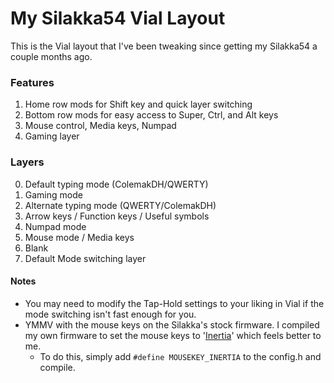 # My Silakka54 Vial Layout
This is the Vial layout that I've been tweaking since getting my Silakka54 a couple months ago.

### Features
1. Home row mods for Shift key and quick layer switching
2. Bottom row mods for easy access to Super, Ctrl, and Alt keys
3. Mouse control, Media keys, Numpad
4. Gaming layer

### Layers
0. Default typing mode (ColemakDH/QWERTY)
1. Gaming mode
2. Alternate typing mode (QWERTY/ColemakDH)
3. Arrow keys / Function keys / Useful symbols
4. Numpad mode
5. Mouse mode / Media keys
6. Blank
7. Default Mode switching layer

#### Notes
- You may need to modify the Tap-Hold settings to your liking in Vial if the mode switching isn't fast enough for you.
- YMMV with the mouse keys on the Silakka's stock firmware. I compiled my own firmware to set the mouse keys to '[Inertia](https://docs.qmk.fm/features/mouse_keys#inertia-mode)' which feels better to me.
  - To do this, simply add `#define MOUSEKEY_INERTIA` to the config.h and compile.
